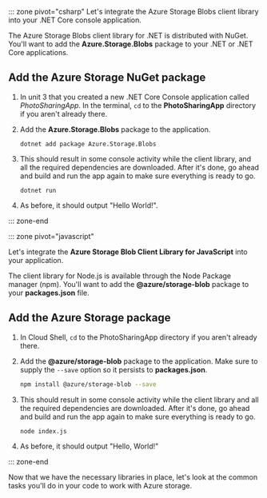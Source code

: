 ::: zone pivot="csharp"
Let's integrate the Azure Storage Blobs client library into your .NET Core console application.

The Azure Storage Blobs client library for .NET is distributed with NuGet. You'll want to add the **Azure.Storage.Blobs** package to your .NET or .NET Core applications.

## Add the Azure Storage NuGet package

1. In unit 3 that you created a new .NET Core Console application called *PhotoSharingApp*. In the terminal, `cd` to the **PhotoSharingApp** directory if you aren't already there.

1. Add the **Azure.Storage.Blobs** package to the application.

    ```dotnetcli
    dotnet add package Azure.Storage.Blobs
    ```

1. This should result in some console activity while the client library, and all the required dependencies are downloaded. After it's done, go ahead and build and run the app again to make sure everything is ready to go.

    ```dotnetcli
    dotnet run
    ```

1. As before, it should output "Hello World!".

::: zone-end

::: zone pivot="javascript"

Let's integrate the **Azure Storage Blob Client Library for JavaScript** into your application.

The client library for Node.js is available through the Node Package manager (npm). You'll want to add the **@azure/storage-blob** package to your **packages.json** file.

## Add the Azure Storage package

1. In Cloud Shell, `cd` to the PhotoSharingApp directory if you aren't already there.

1. Add the **@azure/storage-blob** package to the application. Make sure to supply the `--save` option so it persists to **packages.json**.

    ```bash
    npm install @azure/storage-blob --save
    ```

1. This should result in some console activity while the client library and all the required dependencies are downloaded. After it's done, go ahead and build and run the app again to make sure everything is ready to go.

    ```bash
    node index.js
    ```

1. As before, it should output "Hello, World!"

::: zone-end

Now that we have the necessary libraries in place, let's look at the common tasks you'll do in your code to work with Azure storage.
